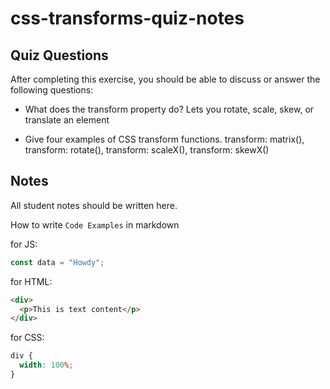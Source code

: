 # css-transforms-quiz-notes

## Quiz Questions

After completing this exercise, you should be able to discuss or answer the following questions:

- What does the transform property do?
  Lets you rotate, scale, skew, or translate an element

- Give four examples of CSS transform functions.
  transform: matrix(), transform: rotate(), transform: scaleX(), transform: skewX()

## Notes

All student notes should be written here.


How to write `Code Examples` in markdown

for JS:

```javascript
const data = "Howdy";
```

for HTML:

```html
<div>
  <p>This is text content</p>
</div>
```

for CSS:

```css
div {
  width: 100%;
}
```
